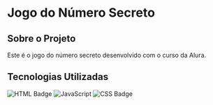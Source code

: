 # Jogo do Número Secreto

## Sobre o Projeto

Este é o jogo do número secreto desenvolvido com o curso da Alura.

## Tecnologias Utilizadas

![HTML Badge](https://img.shields.io/badge/HTML5-000000?style=for-the-badge&logo=html5&logoColor=E34F26)
![JavaScript](https://img.shields.io/badge/JavaScript-F7DF1E?style=for-the-badge&logo=javascript&logoColor=black)
![CSS Badge](https://img.shields.io/badge/CSS3-1572B6?style=for-the-badge&logo=css3&logoColor=ffffff)
